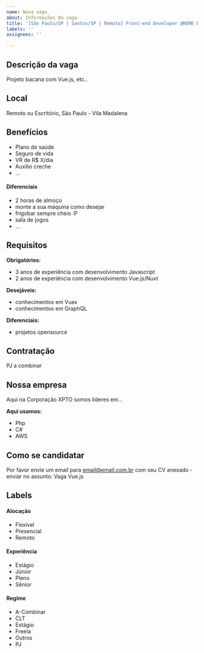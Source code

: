 ```yaml
---
name: Nova vaga
about: Informações da vaga
title: '[São Paulo/SP | Santos/SP | Remoto] Front-end Developer @NOME DA EMPRESA'
labels: ''
assignees: ''

---
```

<!-- POR FAVOR, SÓ POSTE SE A VAGA FOR PARA TRABALHAR COM VUE.JS OU TECNOLOGIAS DO ECOSSISTEMA! -->

<!--
Labels:
Preencha os quadros a baixo com um X

# Alocação
- [] Flexível
- [] Presencial
- [] Remoto

# Experiência
- [] Estágio
- [] Júnior
- [] Pleno
- [] Sênior

# Regime
- [] A-Combinar
- [] CLT
- [] Estágio
- [] Freela
- [] Outros
- [] PJ

-->

## Descrição da vaga

Projeto bacana com Vue.js, etc..

## Local

Remoto ou Escritório, São Paulo - Vila Madalena

## Benefícios

- Plano de saúde
- Seguro de vida
- VR de R$ X/dia
- Auxílio creche
- ...

#### Diferenciais

- 2 horas de almoço
- monte a sua máquina como desejar
- frigobar sempre cheio :P
- sala de jogos
- ...

## Requisitos

**Obrigatórios:**
- 3 anos de experiência com desenvolvimento Javascript
- 2 anos de experiência com desenvolvimento Vue.js/Nuxt

**Desejáveis:**
- conhecimentos em Vuex
- conhecimentos em GraphQL

**Diferenciais:**
- projetos opensource

## Contratação

PJ a combinar

## Nossa empresa

Aqui na Corporação XPTO somos líderes em...

**Aqui usamos:**
- Php
- C#
- AWS

## Como se candidatar

Por favor envie um email para email@email.com.br com seu CV anexado - enviar no assunto: Vaga Vue.js

## Labels
<!-- retire os labels que não fazem sentido a vaga -->

#### Alocação
- Flexível
- Presencial
- Remoto

#### Experiência
- Estágio
- Júnior
- Pleno
- Sênior

#### Regime
- A-Combinar
- CLT
- Estágio
- Freela
- Outros
- PJ
